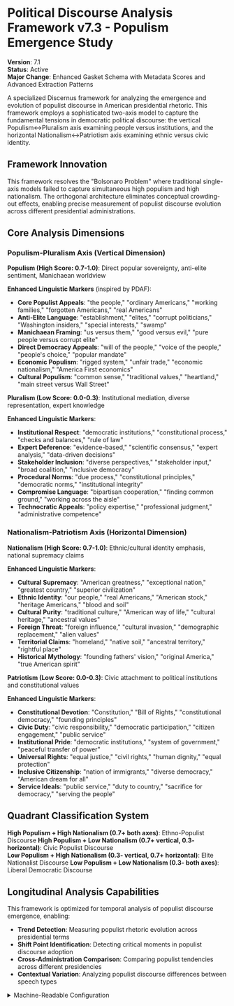 # Political Discourse Analysis Framework v7.3 - Populism Emergence Study

**Version**: 7.1  
**Status**: Active  
**Major Change**: Enhanced Gasket Schema with Metadata Scores and Advanced Extraction Patterns

A specialized Discernus framework for analyzing the emergence and evolution of populist discourse in American presidential rhetoric. This framework employs a sophisticated two-axis model to capture the fundamental tensions in democratic political discourse: the vertical Populism↔Pluralism axis examining people versus institutions, and the horizontal Nationalism↔Patriotism axis examining ethnic versus civic identity.

## Framework Innovation

This framework resolves the "Bolsonaro Problem" where traditional single-axis models failed to capture simultaneous high populism and high nationalism. The orthogonal architecture eliminates conceptual crowding-out effects, enabling precise measurement of populist discourse evolution across different presidential administrations.

## Core Analysis Dimensions

### **Populism-Pluralism Axis (Vertical Dimension)**

**Populism (High Score: 0.7-1.0)**: Direct popular sovereignty, anti-elite sentiment, Manichaean worldview

**Enhanced Linguistic Markers** (inspired by PDAF):
- **Core Populist Appeals**: "the people," "ordinary Americans," "working families," "forgotten Americans," "real Americans"
- **Anti-Elite Language**: "establishment," "elites," "corrupt politicians," "Washington insiders," "special interests," "swamp"
- **Manichaean Framing**: "us versus them," "good versus evil," "pure people versus corrupt elite"
- **Direct Democracy Appeals**: "will of the people," "voice of the people," "people's choice," "popular mandate"
- **Economic Populism**: "rigged system," "unfair trade," "economic nationalism," "America First economics"
- **Cultural Populism**: "common sense," "traditional values," "heartland," "main street versus Wall Street"

**Pluralism (Low Score: 0.0-0.3)**: Institutional mediation, diverse representation, expert knowledge

**Enhanced Linguistic Markers**:
- **Institutional Respect**: "democratic institutions," "constitutional process," "checks and balances," "rule of law"
- **Expert Deference**: "evidence-based," "scientific consensus," "expert analysis," "data-driven decisions"
- **Stakeholder Inclusion**: "diverse perspectives," "stakeholder input," "broad coalition," "inclusive democracy"
- **Procedural Norms**: "due process," "constitutional principles," "democratic norms," "institutional integrity"
- **Compromise Language**: "bipartisan cooperation," "finding common ground," "working across the aisle"
- **Technocratic Appeals**: "policy expertise," "professional judgment," "administrative competence"

### **Nationalism-Patriotism Axis (Horizontal Dimension)**

**Nationalism (High Score: 0.7-1.0)**: Ethnic/cultural identity emphasis, national supremacy claims

**Enhanced Linguistic Markers**:
- **Cultural Supremacy**: "American greatness," "exceptional nation," "greatest country," "superior civilization"
- **Ethnic Identity**: "our people," "real Americans," "American stock," "heritage Americans," "blood and soil"
- **Cultural Purity**: "traditional culture," "American way of life," "cultural heritage," "ancestral values"
- **Foreign Threat**: "foreign influence," "cultural invasion," "demographic replacement," "alien values"
- **Territorial Claims**: "homeland," "native soil," "ancestral territory," "rightful place"
- **Historical Mythology**: "founding fathers' vision," "original America," "true American spirit"

**Patriotism (Low Score: 0.0-0.3)**: Civic attachment to political institutions and constitutional values

**Enhanced Linguistic Markers**:
- **Constitutional Devotion**: "Constitution," "Bill of Rights," "constitutional democracy," "founding principles"
- **Civic Duty**: "civic responsibility," "democratic participation," "citizen engagement," "public service"
- **Institutional Pride**: "democratic institutions," "system of government," "peaceful transfer of power"
- **Universal Rights**: "equal justice," "civil rights," "human dignity," "equal protection"
- **Inclusive Citizenship**: "nation of immigrants," "diverse democracy," "American dream for all"
- **Service Ideals**: "public service," "duty to country," "sacrifice for democracy," "serving the people"

## Quadrant Classification System

**High Populism + High Nationalism (0.7+ both axes)**: Ethno-Populist Discourse
**High Populism + Low Nationalism (0.7+ vertical, 0.3- horizontal)**: Civic Populist Discourse  
**Low Populism + High Nationalism (0.3- vertical, 0.7+ horizontal)**: Elite Nationalist Discourse
**Low Populism + Low Nationalism (0.3- both axes)**: Liberal Democratic Discourse

## Longitudinal Analysis Capabilities

This framework is optimized for temporal analysis of populist discourse emergence, enabling:
- **Trend Detection**: Measuring populist rhetoric evolution across presidential terms
- **Shift Point Identification**: Detecting critical moments in populist discourse adoption
- **Cross-Administration Comparison**: Comparing populist tendencies across different presidencies
- **Contextual Variation**: Analyzing populist discourse differences between speech types

<details><summary>Machine-Readable Configuration</summary>

```json
{
  "name": "political_discourse_populism_v7_1",
  "version": "v7.3",
  "display_name": "Political Discourse Analysis Framework v7.3 - Populism Emergence Study",
  "analysis_variants": {
    "default": {
      "description": "Sequential populist discourse analysis with chain-of-thought methodology",
      "analysis_prompt": "You are an expert analyst of political discourse with deep knowledge of populist rhetoric, democratic theory, and American political communication across diverse contexts. Analyze this text through focused sequential steps, examining each discourse axis independently before integration.\n\nSTEP 1 - POPULISM-PLURALISM AXIS ANALYSIS\nFocus ONLY on populism vs pluralism patterns (ignore nationalism-patriotism for now):\n- Look for populist patterns: direct popular sovereignty ('the people,' 'will of the people,' 'people's voice'), establishment opposition ('establishment,' 'elites,' 'corrupt system'), us-versus-them framing ('us versus them,' 'rigged system,' 'they don't represent us') - Note: These are semantic concepts, look for direct popular sovereignty appeals versus institutional mediation, not just these exact phrases\n- Look for pluralist patterns: institutional mediation ('democratic institutions,' 'constitutional process,' 'checks and balances'), evidence-based approach ('evidence-based,' 'expert analysis,' 'careful deliberation'), diverse perspectives ('diverse perspectives,' 'bipartisan cooperation,' 'multiple viewpoints') - Note: These are semantic concepts, look for institutional mediation approaches and evidence-based governance, not just these exact terms\n- Score populism-pluralism dimension (0.0-1.0) with specific textual evidence\n- Assess salience (0.0-1.0): How central are populist/pluralist appeals to the overall message?\n- State confidence (0.0-1.0): How certain are you in this assessment?\nShow your analytical work and evidence before proceeding.\n\nSTEP 2 - NATIONALISM-PATRIOTISM AXIS ANALYSIS\nNow focus ONLY on nationalism vs patriotism patterns:\n- Look for nationalist patterns: ethnic/cultural identity ('American greatness,' 'real Americans,' 'our culture'), traditional emphasis ('traditional culture,' 'heritage values,' 'cultural identity'), foreign influence concerns ('foreign influence,' 'outside threats,' 'cultural invasion') - Note: These are semantic concepts, look for ethnic/cultural identity emphasis and exclusionary nationalism, not just these exact expressions\n- Look for patriotic patterns: civic attachment ('Constitution,' 'democratic values,' 'rule of law'), civic responsibility ('civic responsibility,' 'civic duty,' 'democratic participation'), inclusive identity ('nation of immigrants,' 'equal justice,' 'constitutional rights') - Note: These are semantic concepts, look for civic attachment to political institutions and inclusive patriotism, not just these exact principles\n- Score nationalism-patriotism dimension (0.0-1.0) with specific textual evidence\n- Assess salience (0.0-1.0): How central are nationalist/patriotic appeals to the message?\n- State confidence (0.0-1.0): How certain are you in this assessment?\nShow your analytical work and evidence before proceeding.\n\nFINAL STEP - INTEGRATION AND VALIDATION\nReview your step-by-step analysis:\n- Check for scoring consistency across both discourse axes\n- Validate that evidence quality meets academic standards\n- Assess populist discourse emergence patterns and democratic authority tensions\n- Confirm confidence levels are appropriately calibrated\n- Map overall discourse profile across both orthogonal axes\n- Apply pattern classifications based on axis combinations\n\nProvide your final structured analysis following this format:\n\n**POPULIST DISCOURSE ASSESSMENT**\n\n**Populism-Pluralism Axis**: [score] (salience: [score], confidence: [score])\n**Nationalism-Patriotism Axis**: [score] (salience: [score], confidence: [score])\n\n**Calculated Metrics**:\n- Democratic Authority Profile: [populist/pluralist classification]\n- National Identity Profile: [nationalist/patriotic classification]\n- Overall Discourse Position: [quadrant mapping]\n\n**Key Insights**: [Summary of populist discourse emergence, democratic authority approach, and national identity patterns]"
    },
    "longitudinal_analysis": {
      "description": "Specialized temporal analysis for populism evolution with raw analysis log output.",
      "analysis_prompt": "You are conducting longitudinal analysis of populist discourse evolution in American presidential rhetoric with expertise in temporal political communication patterns. Your task is to analyze populist discourse emergence using the Political Discourse Analysis Framework v7.3 with focus on temporal indicators and historical context of populist rhetorical development.\n\nFocus your analysis on temporal indicators of populist emergence, institutional critique patterns, and anti-elite sentiment development across the two orthogonal axes. Pay particular attention to historical context and populist discourse evolution patterns that reveal shifts in democratic authority appeals and national identity framing over time.\n\nFor each axis, provide scores, salience, and confidence with specific attention to temporal evidence and historical positioning. Write a comprehensive longitudinal analysis that covers populism emergence patterns, historical context, and temporal discourse evolution supported by direct textual evidence and clear reasoning for all scores and metadata."
    }
  },
  "dimension_groups": {
    "vertical_axis": ["populism_indicators", "pluralism_indicators"],
    "horizontal_axis": ["nationalism_indicators", "patriotism_indicators"],
    "populist_discourse_markers": ["anti_elite_sentiment", "people_versus_establishment", "manichaean_framing"],
    "democratic_discourse_markers": ["institutional_respect", "pluralist_inclusion", "constitutional_reverence"]
  },
  "calculation_spec": {
    "populism_pluralism_score": "Vertical axis score measuring populist versus pluralist discourse (0.0 = pure pluralism, 1.0 = pure populism)",
    "nationalism_patriotism_score": "Horizontal axis score measuring nationalist versus patriotic discourse (0.0 = pure patriotism, 1.0 = pure nationalism)",
    "populist_intensity_index": "(populism_pluralism_axis_score * 0.7) + (nationalism_patriotism_axis_score * 0.3)",
    "democratic_institutionalism_index": "((1 - populism_pluralism_axis_score) * 0.7) + ((1 - nationalism_patriotism_axis_score) * 0.3)",
    "quadrant_classification": "Determine based on axis thresholds: High Populism + High Nationalism (0.7+ both), Civic Populist (0.7+ vertical, 0.3- horizontal), Elite Nationalist (0.3- vertical, 0.7+ horizontal), Liberal Democratic (0.3- both)"
  },
  "reliability_rubric": {
    "cronbachs_alpha": {
      "excellent": [0.80, 1.0],
      "good": [0.70, 0.79],
      "acceptable": [0.60, 0.69],
      "poor": [0.0, 0.59]
    },
    "notes": "Defines quality thresholds for framework reliability in longitudinal populism studies."
  },
  "gasket_schema": {
    "version": "7.1",
    "extraction_method": "intelligent_extractor",
    "target_keys": [
      "populism_pluralism_axis_score",
      "nationalism_patriotism_axis_score",
      "populism_pluralism_axis_salience",
      "nationalism_patriotism_axis_salience",
      "populism_pluralism_axis_confidence",
      "nationalism_patriotism_axis_confidence"
    ],
    "extraction_patterns": {
      "populism_pluralism_axis_score": ["populism.{0,20}pluralism.{0,20}axis.{0,20}score", "populism.{0,20}axis.{0,20}rating", "vertical\\s*axis\\s*:\\s*[0-9]"],
      "nationalism_patriotism_axis_score": ["nationalism.{0,20}patriotism.{0,20}axis.{0,20}score", "nationalism.{0,20}axis.{0,20}rating", "horizontal\\s*axis\\s*:\\s*[0-9]"],
      "populism_pluralism_axis_salience": ["populism.{0,20}pluralism.{0,20}axis.{0,20}salience", "populism.{0,20}axis.{0,20}importance", "vertical.{0,20}axis.{0,20}centrality"],
      "nationalism_patriotism_axis_salience": ["nationalism.{0,20}patriotism.{0,20}axis.{0,20}salience", "nationalism.{0,20}axis.{0,20}importance", "horizontal.{0,20}axis.{0,20}centrality"],
      "populism_pluralism_axis_confidence": ["populism.{0,20}pluralism.{0,20}axis.{0,20}confidence", "populism.{0,20}axis.{0,20}certainty", "vertical.{0,20}axis.{0,20}sure"],
      "nationalism_patriotism_axis_confidence": ["nationalism.{0,20}patriotism.{0,20}axis.{0,20}confidence", "nationalism.{0,20}axis.{0,20}certainty", "horizontal.{0,20}axis.{0,20}sure"]
    },
    "validation_rules": {
      "required_fields": [
        "populism_pluralism_axis_score", "nationalism_patriotism_axis_score"
      ],
      "score_ranges": {"min": 0.0, "max": 1.0},
      "metadata_ranges": {
        "salience": {"min": 0.0, "max": 1.0},
        "confidence": {"min": 0.0, "max": 1.0}
      },
      "fallback_strategy": "use_default_values"
    }
  }
}
```

</details>